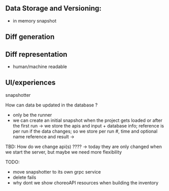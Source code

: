 ## Data Storage and Versioning:
- in memory snapshot

## Diff generation

## Diff representation

- human/machine readable

## UI/experiences



snapshotter

How can data be updated in the database ?
- only be the runner
- we can create an initial snapshot when the project gets loaded or after the first run
    -> we store the apis and input + database info; reference is per run if the data changes; so we store per run #, time and optional name reference and result
    -> 



TBD: How do we change api(s) ????
-> today they are only changed when we start the server, but maybe we need more flexibility


TODO:
- move snapshotter to its own grpc service
- delete fails
- why dont we show choreoAPI resources when building the inventory
